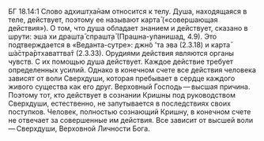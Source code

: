 БГ 18.14:1	Слово адхишт̣ха̄нам относится к телу. Душа, находящаяся в теле, действует, поэтому ее называют карта̄ («совершающая действия»). О том, что душа обладает знанием и действует, сказано в шрути: эша хи драшт̣а̄ спрашт̣а̄ (Прашна-упанишад, 4.9). Это подтверждается в «Веданта-сутре»: джн̃о ’та эва (2.3.18) и карта̄ ш́а̄стра̄ртхаваттва̄т (2.3.33). Орудиями действия являются органы чувств. С их помощью душа действует. Каждое действие требует определенных усилий. Однако в конечном счете все действия человека зависят от воли Сверхдуши, которая пребывает в сердце каждого живого существа как его друг. Верховный Господь — высшая причина. Поэтому тот, кто действует в сознании Кришны под руководством Сверхдуши, естественно, не запутывается в последствиях своих поступков. Человек, полностью сознающий Кришну, в конечном счете не отвечает за совершенные им действия. Все зависит от высшей воли — Сверхдуши, Верховной Личности Бога.